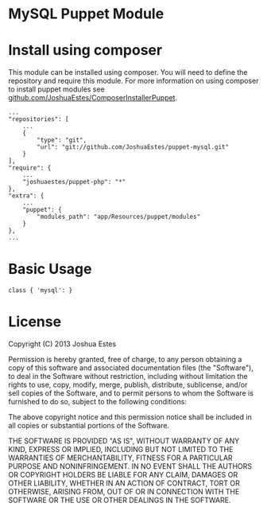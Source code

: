 # MySQL Puppet Module

# Install using composer

This module can be installed using composer. You will need to define the
repository and require this module. For more information on using composer
to install puppet modules see [github.com/JoshuaEstes/ComposerInstallerPuppet](https://github.com/JoshuaEstes/ComposerInstallerPuppet).

    ...
    "repositories": [
        ...
        {
            "type": "git",
            "url": "git://github.com/JoshuaEstes/puppet-mysql.git"
        }
    ],
    "require": {
        ...
        "joshuaestes/puppet-php": "*"
    },
    "extra": {
        ...
        "puppet": {
            "modules_path": "app/Resources/puppet/modules"
        }
    },
    ...

# Basic Usage

    class { 'mysql': }

# License

Copyright (C) 2013 Joshua Estes

Permission is hereby granted, free of charge, to any person obtaining a copy of
this software and associated documentation files (the "Software"), to deal in
the Software without restriction, including without limitation the rights to
use, copy, modify, merge, publish, distribute, sublicense, and/or sell copies
of the Software, and to permit persons to whom the Software is furnished to do
so, subject to the following conditions:

The above copyright notice and this permission notice shall be included in all
copies or substantial portions of the Software.

THE SOFTWARE IS PROVIDED "AS IS", WITHOUT WARRANTY OF ANY KIND, EXPRESS OR
IMPLIED, INCLUDING BUT NOT LIMITED TO THE WARRANTIES OF MERCHANTABILITY,
FITNESS FOR A PARTICULAR PURPOSE AND NONINFRINGEMENT. IN NO EVENT SHALL THE
AUTHORS OR COPYRIGHT HOLDERS BE LIABLE FOR ANY CLAIM, DAMAGES OR OTHER
LIABILITY, WHETHER IN AN ACTION OF CONTRACT, TORT OR OTHERWISE, ARISING
FROM, OUT OF OR IN CONNECTION WITH THE SOFTWARE OR THE USE OR OTHER
DEALINGS IN THE SOFTWARE.
